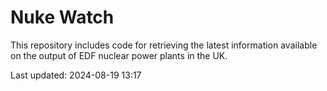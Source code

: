 # Nuke Watch

This repository includes code for retrieving the latest information available on the output of EDF nuclear power plants in the UK.

Last updated: 2024-08-19 13:17